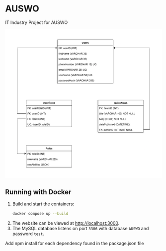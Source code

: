 # AUSWO
IT Industry Project for AUSWO

![Database Schema](databaseSchema.png "Database Schema")

## Running with Docker

1. Build and start the containers:
   ```bash
   docker compose up --build
   ```
2. The website can be viewed at [http://localhost:3000](http://localhost:3000).
3. The MySQL database listens on port `3306` with database `AUSWO` and password `test`.


Add npm install for each dependency found in the package.json file